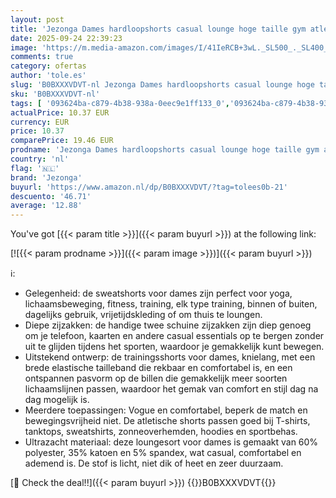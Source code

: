 ```yaml
---
layout: post
title: 'Jezonga Dames hardloopshorts casual lounge hoge taille gym atletisch zweet joggen sport workout wandelen mode met zakken  Zwart  L'
date: 2025-09-24 22:39:23
image: 'https://m.media-amazon.com/images/I/41IeRCB+3wL._SL500_._SL400_.jpg'
comments: true
category: ofertas
author: 'tole.es'
slug: 'B0BXXXVDVT-nl Jezonga Dames hardloopshorts casual lounge hoge taille gym...'
sku: 'B0BXXXVDVT-nl'
tags: [ '093624ba-c879-4b38-938a-0eec9e1ff133_0','093624ba-c879-4b38-938a-0eec9e1ff133_3601','Activewear dames','Activewear-short voor dames','Arborist Merchandising Root','Dameskleding','Damesmode','Kleding, schoenen & sieraden','Kleding, schoenen en sieraden','New Arrivals','Self Service','Special Features Stores','jezonga','🇳🇱', ]
actualPrice: 10.37 EUR
currency: EUR
price: 10.37
comparePrice: 19.46 EUR
prodname: 'Jezonga Dames hardloopshorts casual lounge hoge taille gym atletisch zweet joggen sport workout wandelen mode met zakken  Zwart  L'
country: 'nl'
flag: '🇳🇱'
brand: 'Jezonga'
buyurl: 'https://www.amazon.nl/dp/B0BXXXVDVT/?tag=tolees0b-21'
descuento: '46.71'
average: '12.88'
---
```


You've got [{{< param title >}}]({{< param buyurl >}}) at the following link:

[![{{< param prodname >}}]({{< param image >}})]({{< param buyurl >}})

ℹ️:

- Gelegenheid: de sweatshorts voor dames zijn perfect voor yoga, lichaamsbeweging, fitness, training, elk type training, binnen of buiten, dagelijks gebruik, vrijetijdskleding of om thuis te loungen.
- Diepe zijzakken: de handige twee schuine zijzakken zijn diep genoeg om je telefoon, kaarten en andere casual essentials op te bergen zonder uit te glijden tijdens het sporten, waardoor je gemakkelijk kunt bewegen.
- Uitstekend ontwerp: de trainingsshorts voor dames, knielang, met een brede elastische tailleband die rekbaar en comfortabel is, en een ontspannen pasvorm op de billen die gemakkelijk meer soorten lichaamslijnen passen, waardoor het gemak van comfort en stijl dag na dag mogelijk is.
- Meerdere toepassingen: Vogue en comfortabel, beperk de match en bewegingsvrijheid niet. De atletische shorts passen goed bij T-shirts, tanktops, sweatshirts, zonneoverhemden, hoodies en sportbehas.
- Ultrazacht materiaal: deze loungesort voor dames is gemaakt van 60% polyester, 35% katoen en 5% spandex, wat casual, comfortabel en ademend is. De stof is licht, niet dik of heet en zeer duurzaam.

[🛒 Check the deal!!]({{< param buyurl >}})
{{<world>}}B0BXXXVDVT{{</world>}}
